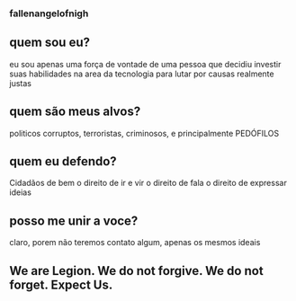 ### fallenangelofnigh
## quem sou eu?
eu sou apenas uma força de vontade de uma pessoa que decidiu investir suas habilidades na area da tecnologia para lutar por causas realmente justas

## quem são meus alvos?
politicos corruptos,
terroristas,
criminosos,
e principalmente PEDÓFILOS

## quem eu defendo?
Cidadãos de bem
o direito de ir e vir
o direito de fala
o direito de expressar ideias


## posso me unir a voce?
claro, porem não teremos contato algum, apenas os mesmos ideais

## We are Legion. We do not forgive. We do not forget. Expect Us.
